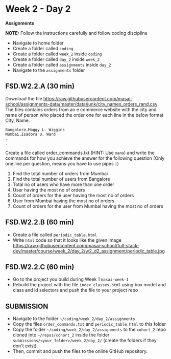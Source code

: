 # Week 2 - Day 2

**Assignments**

**NOTE:** Follow the instructions carefully and follow coding discipline

- Navigate to home folder 
- Create a folder called `coding` 
- Create a folder called `week_2` inside `coding`
- Create a folder called `day_2` inside `week_2`
- Create a folder called `assignments` inside `day_2`
- Navigate to the `assignments` folder



## FSD.W2.2.A (30 min)

Download the file https://raw.githubusercontent.com/masai-school/assignments-data/master/data/junk/city_names_orders_rand.csv
The files contains orders from an e commerce website with the city and name of person who placed the order one for each line in the below format City, Name.

``` 
Bangalore,Maggy L. Wiggins
Mumbai,Isadora U. Ward
.
.

```

Create a file called order_commands.txt (HINT: Use `nano`) and write the commands for how you achieve the answer for the following question (Only one line per question, means you have to use pipes `|`)

1. Find the total number of orders from Mumbai
2. Find the total number of users from Bangalore
3. Total no of users who have more than one order
4. User having the most no of orders
5. Count of orders for the user having the most no of orders
6. User from Mumbai having the most no of orders
7. Count of orders for the user from Mumbai having the most no of orders

## FSD.W2.2.B (60 min)

- Create a file called `periodic_table.html` 
- Write `html` code so that it looks like the given image https://raw.githubusercontent.com/masai-school/full-stack-dev/master/course/week_2/day_2/w2_d2_assignment/periodic_table.jpg

## FSD.W2.2.C (60 min)

- Go to the project you build during Week 1 `masai-week-1`
- Rebuild the project with the file `index_classes.html` using box model and class and id selectors and push the file to your project repo 



## SUBMISSION

- Navigate to the folder `~/coding/week_2/day_2/assignments`
- Copy the files `order_commands.txt` and `periodic_table.html` to this folder
- Copy the folder  `~/coding/week_2/day_2/assignments` to the `cohort_2` repo cloned into `~/repos/cohort_2` inside the folder `submissions/<your_folder>/week_2/day_2/`  (create the folders if they don't exist). 
- Then, commit and push the files to the online GitHub repository.